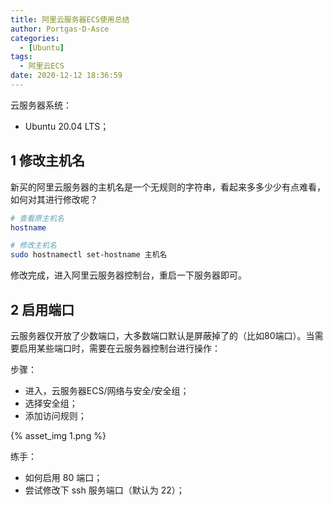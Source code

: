 ```yaml
---
title: 阿里云服务器ECS使用总结
author: Portgas·D·Asce
categories:
  - [Ubuntu]
tags:
  - 阿里云ECS
date: 2020-12-12 18:36:59
---
```


云服务器系统：
- Ubuntu 20.04 LTS；

## 1 修改主机名
新买的阿里云服务器的主机名是一个无规则的字符串，看起来多多少少有点难看，如何对其进行修改呢？

```bash
# 查看原主机名
hostname

# 修改主机名
sudo hostnamectl set-hostname 主机名
```

修改完成，进入阿里云服务器控制台，重启一下服务器即可。

## 2 启用端口
云服务器仅开放了少数端口，大多数端口默认是屏蔽掉了的（比如80端口）。当需要启用某些端口时，需要在云服务器控制台进行操作：

步骤：
- 进入，云服务器ECS/网络与安全/安全组；
- 选择安全组；
- 添加访问规则；

{% asset_img 1.png %}

练手：
- 如何启用 80 端口；
- 尝试修改下 ssh 服务端口（默认为 22）；
